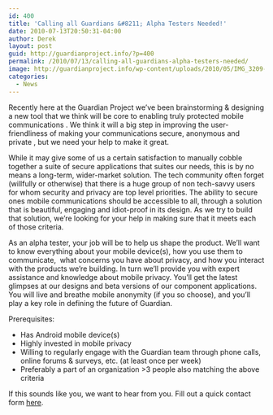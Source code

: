 ```yaml
---
id: 400
title: 'Calling all Guardians &#8211; Alpha Testers Needed!'
date: 2010-07-13T20:50:31-04:00
author: Derek
layout: post
guid: http://guardianproject.info/?p=400
permalink: /2010/07/13/calling-all-guardians-alpha-testers-needed/
image: http://guardianproject.info/wp-content/uploads/2010/05/IMG_3209-64x64.jpg
categories:
  - News
---
```

Recently here at the Guardian Project we&#8217;ve been brainstorming & designing a new tool that we think will be core to enabling truly protected mobile communications . We think it will a big step in improving the user-friendliness of making your communications secure, anonymous and private , but we need your help to make it great.

While it may give some of us a certain satisfaction to manually cobble together a suite of secure applications that suites our needs, this is by no means a long-term, wider-market solution. The tech community often forget (willfully or otherwise) that there is a huge group of non tech-savvy users for whom security and privacy are top level priorities. The ability to secure ones mobile communications should be accessible to all, through a solution that is beautiful, engaging and idiot-proof in its design. As we try to build that solution, we&#8217;re looking for your help in making sure that it meets each of those criteria.

As an alpha tester, your job will be to help us shape the product. We&#8217;ll want to know everything about your mobile device(s), how you use them to communicate,  what concerns you have about privacy, and how you interact with the products we&#8217;re building. In turn we&#8217;ll provide you with expert assistance and knowledge about mobile privacy. You&#8217;ll get the latest glimpses at our designs and beta versions of our component applications. You will live and breathe mobile anonymity (if you so choose), and you&#8217;ll play a key role in defining the future of Guardian.

Prerequisites:

  * Has Android mobile device(s)
  * Highly invested in mobile privacy
  * Willing to regularly engage with the Guardian team through phone calls, online forums & surveys, etc. (at least once per week)
  * Preferably a part of an organization >3 people also matching the above criteria

If this sounds like you, we want to hear from you. Fill out a quick contact form [here](http://guardianproject.info/contact/alpha-testers-apply-here/).